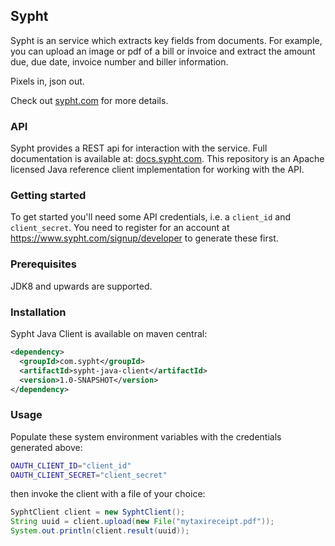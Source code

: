 ## Sypht

Sypht is an service which extracts key fields from documents. For example, you can upload an image or pdf of a bill or invoice and extract the amount due, due date, invoice number and biller information.

Pixels in, json out.

Check out [sypht.com](https://sypht.com) for more details.

### API

Sypht provides a REST api for interaction with the service. Full documentation is available at: [docs.sypht.com](https://docs.sypht.com/).
This repository is an Apache licensed Java reference client implementation for working with the API.

### Getting started

To get started you'll need some API credentials, i.e. a `client_id` and `client_secret`.
You need to register for an account at https://www.sypht.com/signup/developer to generate these first.


### Prerequisites
JDK8 and upwards are supported.


### Installation
Sypht Java Client is available on maven central:

```Xml
<dependency>
  <groupId>com.sypht</groupId>
  <artifactId>sypht-java-client</artifactId>
  <version>1.0-SNAPSHOT</version>
</dependency>
```

### Usage
Populate these system environment variables with the credentials generated above:

```Bash
OAUTH_CLIENT_ID="client_id"
OAUTH_CLIENT_SECRET="client_secret"
```

then invoke the client with a file of your choice:
```Java
SyphtClient client = new SyphtClient();
String uuid = client.upload(new File("mytaxireceipt.pdf"));
System.out.println(client.result(uuid));
```
